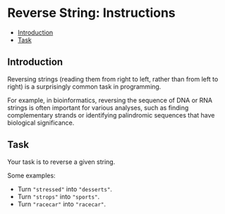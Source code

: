 # Reverse String: Instructions

- [Introduction](#introduction)
- [Task](#task)

## Introduction

Reversing strings (reading them from right to left, rather than from left to
right) is a surprisingly common task in programming.

For example, in bioinformatics, reversing the sequence of DNA or RNA strings is
often important for various analyses, such as finding complementary strands or
identifying palindromic sequences that have biological significance.

## Task

Your task is to reverse a given string.

Some examples:

- Turn `"stressed"` into `"desserts"`.
- Turn `"strops"` into `"sports"`.
- Turn `"racecar"` into `"racecar"`.
